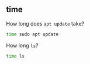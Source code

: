 ## time

How long does `apt update` take?
```bash
time sudo apt update
```

How long `ls`?
```bash
time ls
```

